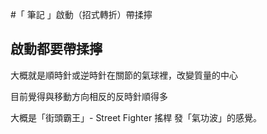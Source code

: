 #「 筆記 」啟動（招式轉折）帶揉擰

## 啟動都要帶揉擰
大概就是順時針或逆時針在關節的氣球裡，改變質量的中心

目前覺得與移動方向相反的反時針順得多

大概是「街頭霸王」- Street Fighter 搖桿 發「氣功波」的感覺。

